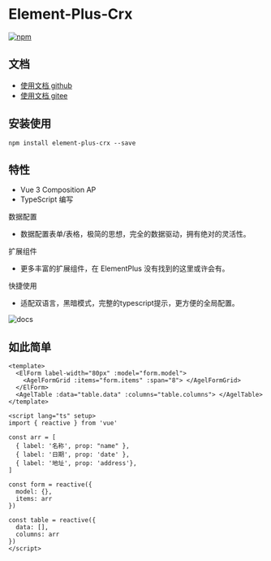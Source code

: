 # Element-Plus-Crx

[![npm](https://img.shields.io/npm/v/element-plus-crx.svg)](https://www.npmjs.com/package/element-plus-crx)

## 文档

- [使用文档 github](https://agrass-github.github.io/element-plus-crx/)
- [使用文档 gitee](https://agrass.gitee.io/element-plus-crx/)

## 安装使用

`npm install element-plus-crx --save`

## 特性

- Vue 3 Composition AP
- TypeScript 编写

数据配置
- 数据配置表单/表格，极简的思想，完全的数据驱动，拥有绝对的灵活性。

扩展组件
- 更多丰富的扩展组件，在 ElementPlus 没有找到的这里或许会有。

快捷使用
- 适配双语言，黑暗模式，完整的typescript提示，更方便的全局配置。

![docs](https://s1.ax1x.com/2023/03/10/ppuN6Ej.jpg)

## 如此简单

```vue
<template>
  <ElForm label-width="80px" :model="form.model">
    <AgelFormGrid :items="form.items" :span="8"> </AgelFormGrid>
  </ElForm>
  <AgelTable :data="table.data" :columns="table.columns"> </AgelTable>
</template>

<script lang="ts" setup>
import { reactive } from 'vue'

const arr = [
  { label: '名称', prop: "name" },
  { label: '日期', prop: 'date' },
  { label: '地址', prop: 'address'},
]

const form = reactive({
  model: {},
  items: arr
})

const table = reactive({
  data: [],
  columns: arr
})
</script>
```





